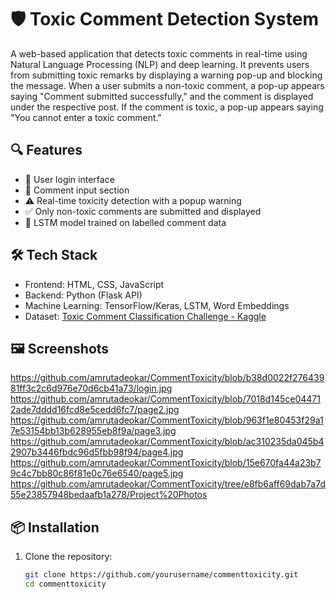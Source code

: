# 🛡️ Toxic Comment Detection System

A web-based application that detects toxic comments in real-time using Natural Language Processing (NLP) and deep learning. It prevents users from submitting toxic remarks by displaying a warning pop-up and blocking the message. When a user submits a non-toxic comment, a pop-up appears saying "Comment submitted successfully," and the comment is displayed under the respective post. If the comment is toxic, a pop-up appears saying "You cannot enter a toxic comment."

## 🔍 Features

- 🔐 User login interface  
- 💬 Comment input section  
- ⚠️ Real-time toxicity detection with a popup warning  
- ✅ Only non-toxic comments are submitted and displayed  
- 🤖 LSTM model trained on labelled comment data  

## 🛠️ Tech Stack

- Frontend: HTML, CSS, JavaScript  
- Backend: Python (Flask API)  
- Machine Learning: TensorFlow/Keras, LSTM, Word Embeddings  
- Dataset: [Toxic Comment Classification Challenge - Kaggle](https://www.kaggle.com/c/jigsaw-toxic-comment-classification-challenge)

## 🖼️ Screenshots

https://github.com/amrutadeokar/CommentToxicity/blob/b38d0022f27643981ff3c2c6d976e70d6cb41a73/login.jpg
https://github.com/amrutadeokar/CommentToxicity/blob/7018d145ce044712ade7dddd16fcd8e5cedd6fc7/page2.jpg
https://github.com/amrutadeokar/CommentToxicity/blob/963f1e80453f29a17e53154bb13b628955eb8f9a/page3.jpg
https://github.com/amrutadeokar/CommentToxicity/blob/ac310235da045b42907b3446fbdc96d5fbb98f94/page4.jpg
https://github.com/amrutadeokar/CommentToxicity/blob/15e670fa44a23b79c4c7bb80c86f81e0c76e6540/page5.jpg
https://github.com/amrutadeokar/CommentToxicity/tree/e8fb6aff69dab7a7d55e23857948bedaafb1a278/Project%20Photos

## 📦 Installation

1. Clone the repository:
   ```bash
   git clone https://github.com/yourusername/commenttoxicity.git
   cd commenttoxicity

